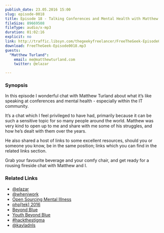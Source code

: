 ```yaml
---
publish_date: 23.05.2016 15:00
slug: episode-0018
title: Episode 18 - Talking Conferences and Mental Health with Matthew Turland
fileSize: 89669508
fileType: audio/x-mp3
duration: 01:02:16
explicit: no
link: http://traffic.libsyn.com/thegeekyfreelancer/FreeTheGeek-Episode0018.mp3
download: FreeTheGeek-Episode0018.mp3
guests:
  "Matthew Turland":
    email: me@matthewturland.com
    twitter: @elazar

---
```

### Synopsis

In this episode I wonderful chat with Matthew Turland about what it’s like speaking at conferences and mental health - especially within the IT community.

It’s a chat which I feel privileged to have had, primarily because it can be such a sensitive topic for so many people around the world. Matthew was very kind to open up to me and share with me some of his struggles, and how he’s dealt with them over the years.

He also shared a host of links to some excellent resources, should you or someone you know, be in the same position; links which you can find in the related links section.

Grab your favourite beverage and your comfy chair, and get ready for a rousing fireside chat with Matthew and I.

### Related Links

- [@elazar](https://twitter.com/@elazar)
- [@wheniwork](https://twitter.com/@wheniwork)
- [Open Sourcing Mental Illness](https://osmihelp.org)
- [php[tek] 2016](https://tek.phparch.com)
- [Beyond Blue](https://www.beyondblue.org.au)
- [Youth Beyond Blue](https://www.youthbeyondblue.com)
- [#hackthestigma](https://hackthestigma.github.io)
- [@kayladnls](https://twitter.com/@kayladnls)
